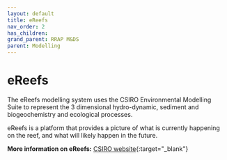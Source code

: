 ```yaml
---
layout: default
title: eReefs
nav_order: 2
has_children: 
grand_parent: RRAP M&DS
parent: Modelling
---
```

# eReefs

The eReefs modelling system uses the CSIRO Environmental Modelling Suite to represent the 3 dimensional hydro-dynamic, sediment and biogeochemistry and ecological processes.  ​

eReefs is a platform that provides a picture of what is currently happening on the reef, and what will likely happen in the future.

**More information on eReefs:** [CSIRO website](https://research.csiro.au/ereefs/){:target="\_blank"}